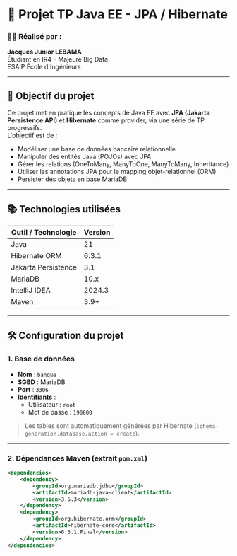 # 💼 Projet TP Java EE - JPA / Hibernate

### 👨‍💻 Réalisé par :
**Jacques Junior LEBAMA**  
Étudiant en IR4 – Majeure Big Data  
ESAIP École d'Ingénieurs

---

## 🎯 Objectif du projet

Ce projet met en pratique les concepts de Java EE avec **JPA (Jakarta Persistence API)** et **Hibernate** comme provider, via une série de TP progressifs.  
L'objectif est de :

- Modéliser une base de données bancaire relationnelle
- Manipuler des entités Java (POJOs) avec JPA
- Gérer les relations (OneToMany, ManyToOne, ManyToMany, Inheritance)
- Utiliser les annotations JPA pour le mapping objet-relationnel (ORM)
- Persister des objets en base MariaDB

---

## 📚 Technologies utilisées

| Outil / Technologie | Version |
|---------------------|---------|
| Java                | 21      |
| Hibernate ORM       | 6.3.1   |
| Jakarta Persistence | 3.1     |
| MariaDB             | 10.x    |
| IntelliJ IDEA       | 2024.3  |
| Maven               | 3.9+    |

---

## 🛠️ Configuration du projet

### 1. Base de données

- **Nom** : `banque`
- **SGBD** : MariaDB
- **Port** : `3306`
- **Identifiants** :
  - Utilisateur : `root`
  - Mot de passe : `190800`

> Les tables sont automatiquement générées par Hibernate (`schema-generation.database.action = create`).

---

### 2. Dépendances Maven (extrait `pom.xml`)

```xml
<dependencies>
    <dependency>
        <groupId>org.mariadb.jdbc</groupId>
        <artifactId>mariadb-java-client</artifactId>
        <version>3.5.3</version>
    </dependency>
    <dependency>
        <groupId>org.hibernate.orm</groupId>
        <artifactId>hibernate-core</artifactId>
        <version>6.3.1.Final</version>
    </dependency>
</dependencies>
